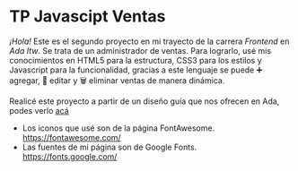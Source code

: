 # TP Javascipt Ventas
 _¡Hola!_ Este es el segundo proyecto en mi trayecto de la carrera _Frontend_ en _Ada Itw_. Se trata de un administrador de ventas. Para lograrlo, usé mis conocimientos en HTML5 para la estructura, CSS3 para los estilos y Javascript para la funcionalidad, gracias a este lenguaje se puede ➕ agregar, 🔄 editar y 🗑️ eliminar ventas de manera dinámica.
 
Realicé este proyecto a partir de un diseño guía que nos ofrecen en Ada, 
podes verlo [acá](https://11va-frontend-online.adaitw.org/doc/modulo4.pdf)

* Los iconos que usé son de la página FontAwesome. https://fontawesome.com/
* Las fuentes de mi página son de Google Fonts. https://fonts.google.com/


